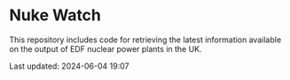 # Nuke Watch

This repository includes code for retrieving the latest information available on the output of EDF nuclear power plants in the UK.

Last updated: 2024-06-04 19:07